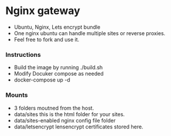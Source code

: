# Nginx gateway
* Ubuntu, Nginx, Lets encrypt bundle
* One nginx ubuntu can handle multiple sites or reverse proxies.
* Feel free to fork and use it.

### Instructions
* Build the image by running ./build.sh
* Modify Docuker compose as needed
* docker-compose up -d

### Mounts
* 3 folders moutned from the host.
* data/sites this is the html folder for your sites.
* data/sites-enabled nginx config file folder
* data/letsencrypt lensencrypt certificates stored here.

